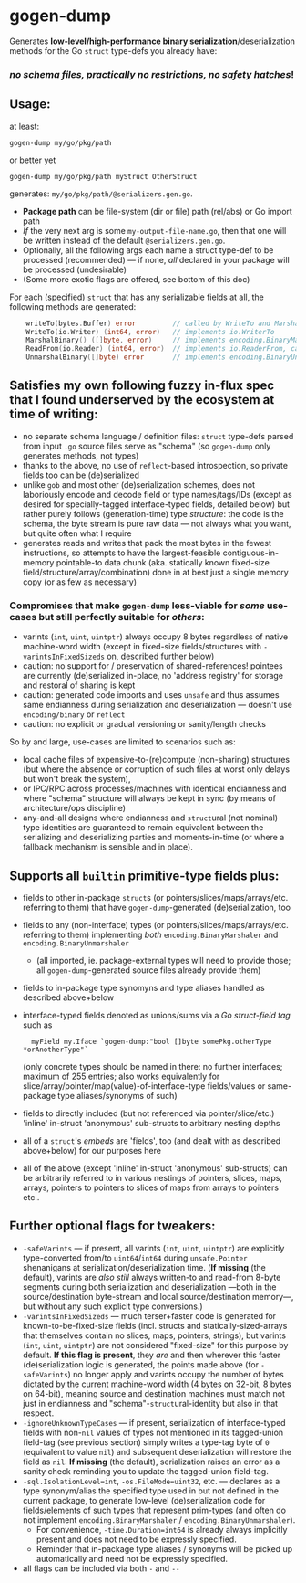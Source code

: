 # gogen-dump

Generates **low-level/high-performance binary serialization**/deserialization methods for the Go `struct` type-defs you already have:

### *no schema files, practically no restrictions, no safety hatches*!

## Usage:

at least:

    gogen-dump my/go/pkg/path

or better yet

    gogen-dump my/go/pkg/path myStruct OtherStruct

generates: `my/go/pkg/path/@serializers.gen.go`.

- **Package path** can be file-system (dir or file) path (rel/abs) or Go import path
- *If* the very next arg is some `my-output-file-name.go`, then that one will be written instead of the default `@serializers.gen.go`.
- Optionally, all the following args each name a struct type-def to be processed (recommended) — if none, *all* declared in your package will be processed (undesirable)
- (Some more exotic flags are offered, see bottom of this doc)

For each (specified) `struct` that has any serializable fields at all, the following methods are generated:

```go
	writeTo(bytes.Buffer) error         // called by WriteTo and MarshalBinary:
	WriteTo(io.Writer) (int64, error)   // implements io.WriterTo
	MarshalBinary() ([]byte, error)     // implements encoding.BinaryMarshaler
	ReadFrom(io.Reader) (int64, error)  // implements io.ReaderFrom, calls:
	UnmarshalBinary([]byte) error       // implements encoding.BinaryUnmarshaler
```

## Satisfies my own following fuzzy in-flux spec that I found underserved by the ecosystem at time of writing:

- no separate schema language / definition files: `struct` type-defs parsed from input `.go` source files serve as "schema" (so `gogen-dump` only generates methods, not types)
- thanks to the above, no use of `reflect`-based introspection, so private fields too can be (de)serialized
- unlike `gob` and most other (de)serialization schemes, does not laboriously encode and decode field or type names/tags/IDs (except as desired for specially-tagged interface-typed fields, detailed below) but rather purely follows (generation-time) type *structure*: the code is the schema, the byte stream is pure raw data — not always what you want, but quite often what I require
- generates reads and writes that pack the most bytes in the fewest instructions, so attempts to have the largest-feasible contiguous-in-memory pointable-to data chunk (aka. statically known fixed-size field/structure/array/combination) done in at best just a single memory copy (or as few as necessary)

### Compromises that make `gogen-dump` less-viable for *some* use-cases but still perfectly suitable for *others*:

- varints (`int`, `uint`, `uintptr`) always occupy 8 bytes regardless of native machine-word width (except in fixed-size fields/structures with `-varintsInFixedSizeds` on, described further below)
- caution: no support for / preservation of shared-references! pointees are currently (de)serialized in-place, no 'address registry' for storage and restoral of sharing is kept
- caution: generated code imports and uses `unsafe` and thus assumes same endianness during serialization and deserialization — doesn't use `encoding/binary` or `reflect`
- caution: no explicit or gradual versioning or sanity/length checks

So by and large, use-cases are limited to scenarios such as:
- local cache files of expensive-to-(re)compute (non-sharing) structures (but where the absence or corruption of such files at worst only delays but won't break the system),
- or IPC/RPC across processes/machines with identical endianness and where "schema" structure will always be kept in sync (by means of architecture/ops discipline)
- any-and-all designs where endianness and `struct`ural (not nominal) type identities are guaranteed to remain equivalent between the serializing and deserializing parties and moments-in-time (or where a fallback mechanism is sensible and in place).

## Supports all `builtin` primitive-type fields plus:

- fields to other in-package `struct`s (or pointers/slices/maps/arrays/etc. referring to them) that have `gogen-dump`-generated (de)serialization, too
- fields to any (non-interface) types (or pointers/slices/maps/arrays/etc. referring to them) implementing *both* `encoding.BinaryMarshaler` and `encoding.BinaryUnmarshaler`
  - (all imported, ie. package-external types will need to provide those; all `gogen-dump`-generated source files already provide them)
- fields to in-package type synomyns and type aliases handled as described above+below
- interface-typed fields denoted as unions/sums via a *Go struct-field tag* such as

        myField my.Iface `gogen-dump:"bool []byte somePkg.otherType *orAnotherType"`

    (only concrete types should be named in there: no further interfaces; maximum of 255 entries; also works equivalently for slice/array/pointer/map(value)-of-interface-type fields/values or same-package type aliases/synonyms of such)
- fields to directly included (but not referenced via pointer/slice/etc.) 'inline' in-struct 'anonymous' sub-structs to arbitrary nesting depths
- all of a `struct`'s *embeds* are 'fields', too (and dealt with as described above+below) for our purposes here
- all of the above (except 'inline' in-struct 'anonymous' sub-structs) can be arbitrarily referred to in various nestings of pointers, slices, maps, arrays, pointers to pointers to slices of maps from arrays to pointers etc..

## Further optional flags for tweakers:

- `-safeVarints` — if present, all varints (`int`, `uint`, `uintptr`) are explicitly type-converted from/to `uint64`/`int64` during `unsafe.Pointer` shenanigans at serialization/deserialization time. (**If missing** (the default), varints are *also still* always written-to and read-from 8-byte segments during both serialization and deserialization —both in the source/destination byte-stream and local source/destination memory—, but without any such explicit type conversions.)
- `-varintsInFixedSizeds` — much terser+faster code is generated for known-to-be-fixed-size fields (incl. structs and statically-sized-arrays that themselves contain no slices, maps, pointers, strings), but varints (`int`, `uint`, `uintptr`) are not considered "fixed-size" for this purpose by default. **If this flag is present**, they *are* and then wherever this faster (de)serialization logic is generated, the points made above (for `-safeVarints`) no longer apply and varints occupy the number of bytes dictated by the current machine-word width (4 bytes on 32-bit, 8 bytes on 64-bit), meaning source and destination machines must match not just in endianness and "schema"-`struct`ural-identity but also in that respect.
- `-ignoreUnknownTypeCases` — if present, serialization of interface-typed fields with non-`nil` values of types not mentioned in its tagged-union field-tag (see previous section) simply writes a type-tag byte of `0` (equivalent to value `nil`) and subsequent deserialization will restore the field as `nil`. **If missing** (the default), serialization raises an error as a sanity check reminding you to update the tagged-union field-tag.
- `-sql.IsolationLevel=int`, `-os.FileMode=uint32`, etc. — declares as a type synonym/alias the specified type used in but not defined in the current package, to generate low-level (de)serialization code for fields/elements of such types that represent prim-types (and often do not implement `encoding.BinaryMarshaler` / `encoding.BinaryUnmarshaler`).
  - For convenience, `-time.Duration=int64` is already always implicitly present and does not need to be expressly specified.
  - Reminder that in-package type aliases / synonyms will be picked up automatically and need not be expressly specified.
- all flags can be included via both `-` and `--`
